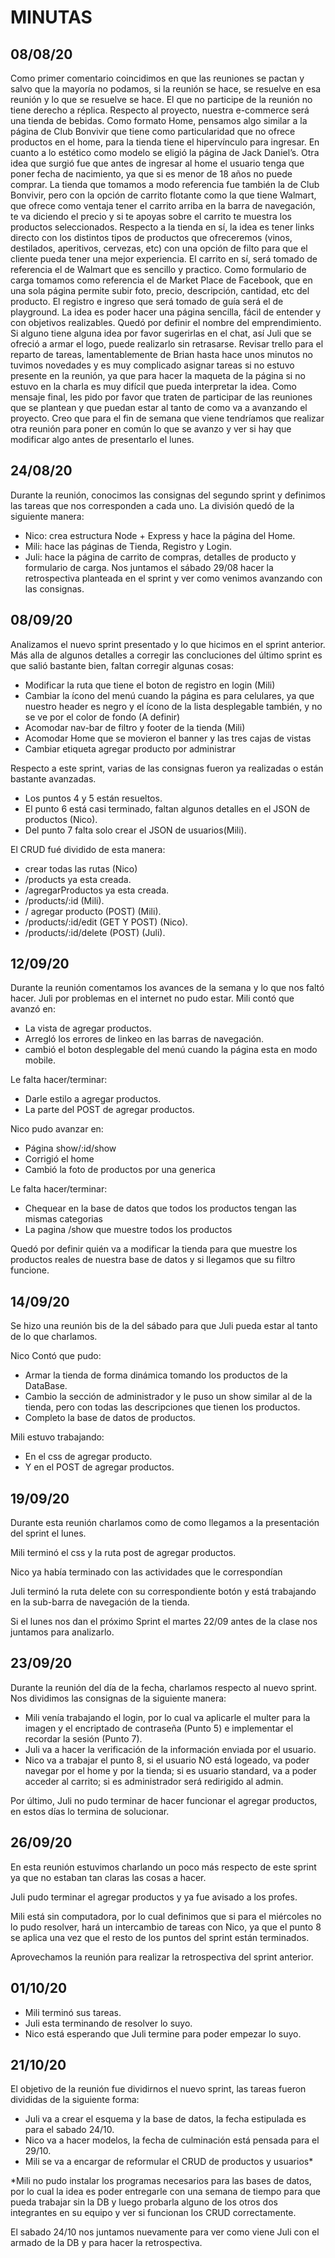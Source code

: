 # MINUTAS

## 08/08/20

Como primer comentario coincidimos en que las reuniones se pactan y salvo que la mayoría no podamos, si la reunión se hace, se resuelve en esa reunión y lo que se resuelve se hace. El que no participe de la reunión no tiene derecho a réplica.
Respecto al proyecto, nuestra e-commerce será una tienda de bebidas.
Como formato Home, pensamos algo similar a la página de Club Bonvivir que tiene como particularidad que no ofrece productos en el home, para la tienda tiene el hipervínculo para ingresar. En cuanto a lo estético como modelo se eligió la página de Jack Daniel’s. Otra idea que surgió fue que antes de ingresar al home el usuario tenga que poner fecha de nacimiento, ya que si es menor de 18 años no puede comprar.
La tienda que tomamos a modo referencia fue también la de Club Bonvivir, pero con la opción de carrito flotante como la que tiene Walmart, que ofrece como ventaja tener el carrito arriba en la barra de navegación, te va diciendo el precio y si te apoyas sobre el carrito te muestra los productos seleccionados. Respecto a la tienda en sí, la idea es tener links directo con los distintos tipos de productos que ofreceremos (vinos, destilados, aperitivos, cervezas, etc) con una opción de filto para que el cliente pueda tener una mejor experiencia.
El carrito en sí, será tomado de referencia el de Walmart que es sencillo y practico.
Como formulario de carga tomamos como referencia el de Market Place de Facebook, que en una sola página permite subir foto, precio, descripción, cantidad, etc del producto.
El registro e ingreso que será tomado de guía será el de playground.
La idea es poder hacer una página sencilla, fácil de entender y con objetivos realizables.
Quedó por definir el nombre del emprendimiento. Si alguno tiene alguna idea por favor sugerirlas en el chat, así Juli que se ofreció a armar el logo, puede realizarlo sin retrasarse.
Revisar trello para el reparto de tareas, lamentablemente de Brian hasta hace unos minutos no tuvimos novedades y es muy complicado asignar tareas si no estuvo presente en la reunión, ya que para hacer la maqueta de la página si no estuvo en la charla es muy difícil que pueda interpretar la idea.
Como mensaje final, les pido por favor que traten de participar de las reuniones que se plantean y que puedan estar al tanto de como va a avanzando el proyecto.
Creo que para el fin de semana que viene tendríamos que realizar otra reunión para poner en común lo que se avanzo y ver si hay que modificar algo antes de presentarlo el lunes.


## 24/08/20

Durante la reunión, conocimos las consignas del segundo sprint y definimos las tareas que nos corresponden a cada uno.
	La división quedó de la siguiente manera:
+	Nico: crea estructura Node + Express y hace la página del Home.
+	Mili: hace las páginas de Tienda, Registro y Login.
+	Juli: hace la página de carrito de compras, detalles de producto y formulario de carga.
Nos juntamos el sábado 29/08 hacer la retrospectiva planteada en el sprint y ver como venimos avanzando con las consignas.

## 08/09/20

Analizamos el nuevo sprint presentado y lo que hicimos en el sprint anterior.
Más alla de algunos detalles a corregir las concluciones del último sprint es que salió bastante bien, faltan corregir algunas cosas:
+ Modificar la ruta que tiene el boton de registro en login (Mili)
+ Cambiar la ícono del menú cuando la página es para celulares, ya que nuestro header es negro y el ícono de la lista desplegable también, y no se ve por el color de fondo (A definir)
+ Acomodar nav-bar de filtro y footer de la tienda (Mili)
+ Acomodar Home que se movieron el banner y las tres cajas de vistas
+ Cambiar etiqueta agregar producto por administrar

Respecto a este sprint, varias de las consignas fueron ya realizadas o están bastante avanzadas.
+ Los puntos 4 y 5 están resueltos.
+ El punto 6 está casi terminado, faltan algunos detalles en el JSON de productos (Nico).
+ Del punto 7 falta solo crear el JSON de usuarios(Mili).

El CRUD fué dividido de esta manera:
+ crear todas las rutas (Nico)
+ /products ya esta creada.
+ /agregarProductos ya esta creada.
+ /products/:id (Mili).
+ / agregar producto (POST) (Mili).
+  /products/:id/edit (GET Y POST) (Nico).
+  /products/:id/delete (POST) (Juli).

## 12/09/20

Durante la reunión comentamos los avances de la semana y lo que nos faltó hacer. Juli por problemas en el internet no pudo estar.
Mili contó que avanzó en:
+ La vista de agregar productos.
+ Arregló los errores de linkeo en las barras de navegación.
+ cambió el boton desplegable del menú cuando la página esta en modo mobile.

Le falta hacer/terminar:
+ Darle estilo a agregar productos.
+ La parte del POST de agregar productos.

Nico pudo avanzar en:
+ Página show/:id/show
+ Corrigió el home
+ Cambió la foto de productos por una generica

Le falta hacer/terminar:
+ Chequear en la base de datos que todos los productos tengan las mismas categorias
+ La pagina /show que muestre todos los productos

Quedó por definir quién va a modificar la tienda para que muestre los productos reales de nuestra base de datos y si llegamos que su filtro funcione.

## 14/09/20

Se hizo una reunión bis de la del sábado para que Juli pueda estar al tanto de lo que charlamos.

Nico Contó que pudo:
+ Armar la tienda de forma dinámica tomando los productos de la DataBase.
+ Cambio la sección de administrador y le puso un show similar al de la tienda, pero con todas las descripciones que tienen los productos.
+ Completo la base de datos de productos.

Mili estuvo trabajando:
+ En el css de agregar producto.
+ Y en el POST de agregar productos.

## 19/09/20

Durante esta reunión charlamos como de como llegamos a la presentación del sprint el lunes.

Mili terminó el css y la ruta post de agregar productos.

Nico ya había terminado con las actividades que le correspondían

Juli terminó la ruta delete con su correspondiente botón y está trabajando en la sub-barra de navegación de la tienda.

Si el lunes nos dan el próximo Sprint el martes 22/09 antes de la clase nos juntamos para analizarlo.

## 23/09/20

Durante la reunión del día de la fecha, charlamos respecto al nuevo sprint. Nos dividimos las consignas de la siguiente manera:

+ Mili venía trabajando el login, por lo cual va aplicarle el multer para la imagen y el encriptado de contraseña (Punto 5) e implementar el recordar la sesión (Punto 7).
+ Juli va a hacer la verificación de la información enviada por el usuario.
+ Nico va a trabajar el punto 8, si el usuario NO está logeado, va poder navegar por el home y por la tienda; si es usuario standard, va a poder acceder al carrito; si es administrador será redirigido al admin.

Por último, Juli no pudo terminar de hacer funcionar el agregar productos, en estos días lo termina de solucionar.


## 26/09/20

En esta reunión estuvimos charlando un poco más respecto de este sprint ya que no estaban tan claras las cosas a hacer.

Juli pudo terminar el agregar productos y ya fue avisado a los profes.

Mili está sin computadora, por lo cual definimos que si para el miércoles no lo pudo resolver, hará un intercambio de tareas con Nico, ya que el punto 8 se aplica una vez que el resto de los puntos del sprint están terminados.

Aprovechamos la reunión para realizar la retrospectiva del sprint anterior.

## 01/10/20

+ Mili terminó sus tareas.
+ Juli esta terminando de resolver lo suyo.
+ Nico está esperando que Juli termine para poder empezar lo suyo.

## 21/10/20

El objetivo de la reunión fue dividirnos el nuevo sprint, las tareas fueron divididas de la siguiente forma:

+ Juli va a crear el esquema y la base de datos, la fecha estipulada es para el sabado 24/10.
+ Nico va a hacer modelos, la fecha de culminación está pensada para el 29/10.
+ Mili se va a encargar de reformular el CRUD de productos y usuarios*

*Mili no pudo instalar los programas necesarios para las bases de datos, por lo cual la idea es poder entregarle con una semana de tiempo para que pueda trabajar sin la DB y luego probarla alguno de los otros dos integrantes en su equipo y ver si funcionan los CRUD correctamente.

El sabado 24/10 nos juntamos nuevamente para ver como viene Juli con el armado de la DB y para hacer la retrospectiva.